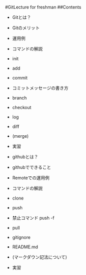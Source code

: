 #GitLecture for freshman
##Contents
* Gitとは？
* Gitのメリット
* 運用例
* コマンドの解説
* init
* add
* commit
* コミットメッセージの書き方
* branch
* checkout
* log
* diff
* (merge)
* 実習

* githubとは？
* githubでできること
* Remoteでの運用例
* コマンドの解説
* clone
* push
* 禁止コマンド push -f
* pull
* gitignore
* README.md
* (マークダウン記法について)
* 実習
